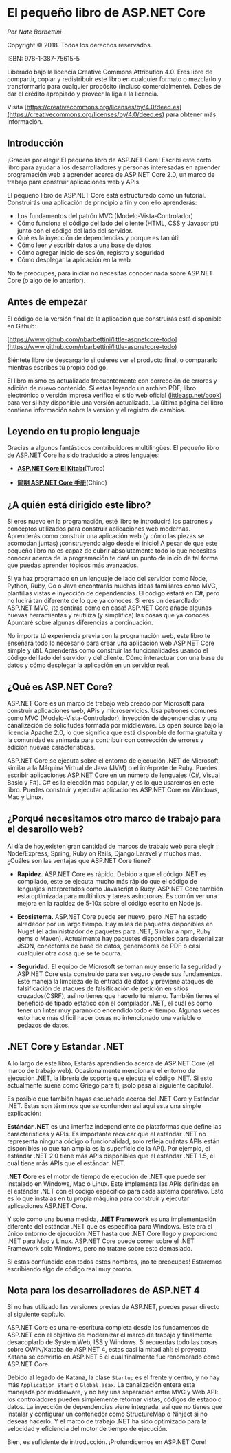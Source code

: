# El pequeño libro de ASP.NET Core

*Por Nate Barbettini*

Copyright © 2018. Todos los derechos reservados.

ISBN: 978-1-387-75615-5

Liberado bajo la licencia Creative Commons Attribution 4.0. Eres libre de compartir, copiar y redistribuir este libro en cualquier formato o mezclarlo y transformarlo para cualquier propósito \(incluso comercialmente\). Debes de dar el crédito apropiado y proveer la liga a la licencia.

Visita [https://creativecommons.org/licenses/by/4.0/deed.es](https://creativecommons.org/licenses/by/4.0/deed.es) para obtener más información.

## Introducción
¡Gracias por elegir El pequeño libro de ASP.NET Core! Escribí este corto libro para ayudar a los desarrolladores y personas interesadas en aprender programación web a aprender acerca de ASP.NET Core 2.0, un marco de trabajo para construir aplicaciones web y APIs.

El pequeño libro de ASP.NET Core está estructurado como un tutorial. Construirás una aplicación de principio a fin y con ello aprenderás:

* Los fundamentos del patrón MVC (Modelo-Vista-Controlador)
* Cómo funciona el código del lado del cliente (HTML, CSS y Javascript) junto con el código del lado del servidor.
* Qué es la inyección de dependencias y porque es tan útil
* Cómo leer y escribir datos a una base de datos
* Cómo agregar inicio de sesión, registro y seguridad
* Cómo desplegar la aplicación en la web

No te preocupes, para iniciar no necesitas conocer nada sobre ASP.NET Core (o algo de lo anterior).

## Antes de empezar

El código de la versión final de la aplicación que construirás está disponible en Github:

[https://www.github.com/nbarbettini/little-aspnetcore-todo](https://www.github.com/nbarbettini/little-aspnetcore-todo)

Siéntete libre de descargarlo si quieres ver el producto final, o compararlo mientras escribes tú propio código.

El libro mismo es actualizado frecuentemente con corrección de errores y adición de nuevo contenido. Si estas leyendo un archivo PDF, libro electrónico o versión impresa verifica el sitio web oficial ([littleasp.net/book](http://www.littleasp.net/book)) para ver si hay disponible una versión actualizada. La última página del libro contiene información sobre la versión y el registro de cambios.

## Leyendo en tu propio lenguaje

Gracias a algunos fantásticos contribuidores multilingües. El pequeño libro de ASP.NET Core ha sido traducido a otros lenguajes:

* [**ASP.NET Core El Kitabı**](https://sahinyanlik.gitbooks.io/kisa-asp-net-core-kitabi/)(Turco)

* [**简明 ASP.NET Core 手册**](https://windsting.github.io/little-aspnetcore-book/book/)(Chino)


## ¿A quién está dirigido este libro?
Si eres nuevo en la programación, esté libro te introducirá los patrones y conceptos utilizados para construir aplicaciones web modernas. Aprenderás como construir una aplicación web (y cómo las piezas se acomodan juntas) ¡construyendo algo desde el inicio! A pesar de que este pequeño libro no es capaz de cubrir absolutamente todo lo que necesitas conocer acerca de la programación te dará un punto de inicio de tal forma que puedas aprender tópicos más avanzados.

Si ya haz programado en un lenguaje de lado del servidor como Node, Python, Ruby, Go o Java encontrarás muchas ideas familiares como MVC, plantillas vistas e inyección de dependencias. El código estará en C#, pero no lucirá tan diferente de lo que ya conoces. Si eres un desarollador ASP.NET MVC, ¡te sentirás como en casa! ASP.NET Core añade algunas nuevas herramientas y reutiliza (y simplifica) las cosas que ya conoces. Apuntaré sobre algunas diferencias a continuación.

No importa tú experiencia previa con la programación web, este libro te enseñará todo lo necesario para crear una aplicación web ASP.NET Core simple y útil. Aprenderás como construir las funcionalidades usando el código del lado del servidor y del cliente. Cómo interactuar con una base de datos y cómo desplegar la aplicación en un servidor real.

## ¿Qué es ASP.NET Core?

ASP.NET Core es un marco de trabajo web creado por Microsoft para construir aplicaciones web, APis y microservicios. Usa patrones comunes como MVC (Modelo-Vista-Controlador), inyección de dependencias y una canalización de solicitudes formada por middleware. Es open source bajo la licencia Apache 2.0, lo que significa que está disponible de forma gratuita y la comunidad es animada para contribuir con corrección de errores y adición nuevas características.

ASP.NET Core se ejecuta sobre el entorno de ejecución .NET de Microsoft, similar a la Máquina Virtual de Java (JVM) o el intérprete de Ruby. Puedes escribir aplicaciones ASP.NET Core en un número de lenguajes (C#, Visual Basic y F#). C# es la elección más popular, y es lo que usaremos en este libro. Puedes construir y ejecutar aplicaciones ASP.NET Core en Windows, Mac y Linux.

## ¿Porqué necesitamos otro marco de trabajo para el desarollo web?
Al día de hoy,existen gran cantidad de marcos de trabajo web para elegir : Node/Express, Spring, Ruby on Rails, Django,Laravel y muchos más. ¿Cuáles son las ventajas que ASP.NET Core tiene?

* **Rapidez.** ASP.NET Core es rápido. Debido a que el código .NET es compilado, este se ejecuta mucho más rápido que el código de lenguajes interpretados como Javascript o Ruby. ASP.NET Core también esta optimizada para multihilos y tareas asíncronas. Es común ver una mejora en la rapidez de 5-10x sobre el código escrito en Node.js.

* **Ecosistema.** ASP.NET Core puede ser nuevo, pero .NET ha estado alrededor por un largo tiempo. Hay miles de paquetes disponibles en Nuget (el administrador de paquetes para .NET; Similar a npm, Ruby gems o Maven). Actualmente hay paquetes disponibles para deserializar JSON, conectores de base de datos, generadores de PDF o casi cualquier otra cosa que se te ocurra.
* **Seguridad.** El equipo de Microsoft se toman muy enserio la seguridad y ASP.NET Core esta construido para ser seguro desde sus fundamentos. Este maneja la limpieza de la entrada de datos y previene ataques de falsificación de ataques de falsificación de petición en sitios cruzados(CSRF), así no tienes que hacerlo tú mismo. También tienes el beneficio de tipado estático con el compilador .NET, el cuál es como tener un linter muy paranoico encendido todo el tiempo. Algunas veces esto hace más difícil hacer cosas no intencionado una variable o pedazos de datos.

## .NET Core y Estandar .NET
A lo largo de este libro, Estarás aprendiendo acerca de ASP.NET Core (el marco de trabajo web). Ocasionalmente mencionare el entorno de ejecución .NET, la librería de soporte que ejecuta el código .NET. Si esto actualmente suena como Griego para ti, ¡solo pasa al siguiente capítulo!.

Es posible que también hayas escuchado acerca del .NET Core y Estándar .NET. Estas son términos que se confunden así aquí esta una simple explicación:

**Estándar .NET** es una interfaz independiente de plataformas que define las características y APIs. Es importante recalcar que el estándar .NET no representa ninguna código o funcionalidad, solo refleja cuántas APIs están disponibles (o que tan amplia es la superficie de la API). Por ejemplo, el estándar .NET 2.0 tiene más APIs disponibles que el estándar .NET 1.5, el cuál tiene más APIs que el estándar .NET.

**.NET Core** es el motor de tiempo de ejecución de .NET que puede ser instalado en Windows, Mac o Linux. Este implementa las APIs definidas en el estándar .NET con el código especifico para cada sistema operativo. Esto es lo que instalas en tu propia máquina para construir y ejecutar aplicaciones ASP.NET Core.

Y solo como una buena medida, **.NET Framework** es una implementación diferente del estándar .NET que es específica para Windows. Este era el único entorno de ejecución .NET hasta que .NET Core llego y proporciono .NET para Mac y Linux. ASP.NET Core puede correr sobre el .NET Framework solo Windows, pero no tratare sobre esto demasiado.

Si estas confundido con todos estos nombres, ¡no te preocupes! Estaremos escribiendo algo de código real muy pronto.

## Nota para los desarrolladores de ASP.NET 4
Si no has utilizado las versiones previas de ASP.NET, puedes pasar directo al siguiente capítulo.

ASP.NET Core es una re-escritura completa desde los fundamentos de ASP.NET con el objetivo de modernizar el marco de trabajo y finalmente desacoplarlo de System.Web, ISS y Windows. Si recuerdas todo las cosas sobre OWIN/Kataba de ASP.NET 4, estas casi la mitad ahí: el proyecto Katana se convirtió en ASP.NET 5 el cual finalmente fue renombrado como ASP.NET Core.

Debido al legado de Katana, la clase `Startup` es el frente y centro, y no hay más `Application_Start` o `Global.asax`. La canalización entera esta manejada por middleware, y no hay una separación entre MVC y Web API: los controladores pueden simplemente retornar vistas, códigos de estado o datos. La inyección de dependencias viene integrada, así que no tienes que instalar y configurar un contenedor como StructureMap o Ninject si no deseas hacerlo. Y el marco de trabajo .NET ha sido optimizado para la velocidad y eficiencia del motor de tiempo de ejecución.

Bien, es suficiente de introducción. ¡Profundicemos en ASP.NET Core!
